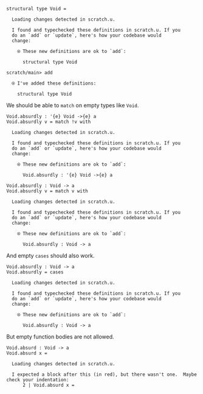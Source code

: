 ``` unison
structural type Void =
```

``` ucm
  Loading changes detected in scratch.u.

  I found and typechecked these definitions in scratch.u. If you
  do an `add` or `update`, here's how your codebase would
  change:
  
    ⍟ These new definitions are ok to `add`:
    
      structural type Void

```

``` ucm
scratch/main> add

  ⍟ I've added these definitions:
  
    structural type Void

```

We should be able to `match` on empty types like `Void`.

``` unison
Void.absurdly : '{e} Void ->{e} a
Void.absurdly v = match !v with
```

``` ucm
  Loading changes detected in scratch.u.

  I found and typechecked these definitions in scratch.u. If you
  do an `add` or `update`, here's how your codebase would
  change:
  
    ⍟ These new definitions are ok to `add`:
    
      Void.absurdly : '{e} Void ->{e} a

```

``` unison
Void.absurdly : Void -> a
Void.absurdly v = match v with
```

``` ucm
  Loading changes detected in scratch.u.

  I found and typechecked these definitions in scratch.u. If you
  do an `add` or `update`, here's how your codebase would
  change:
  
    ⍟ These new definitions are ok to `add`:
    
      Void.absurdly : Void -> a

```

And empty `cases` should also work.

``` unison
Void.absurdly : Void -> a
Void.absurdly = cases
```

``` ucm
  Loading changes detected in scratch.u.

  I found and typechecked these definitions in scratch.u. If you
  do an `add` or `update`, here's how your codebase would
  change:
  
    ⍟ These new definitions are ok to `add`:
    
      Void.absurdly : Void -> a

```

But empty function bodies are not allowed.

``` unison :error
Void.absurd : Void -> a
Void.absurd x =
```

``` ucm
  Loading changes detected in scratch.u.

  I expected a block after this (in red), but there wasn't one.  Maybe check your indentation:
      2 | Void.absurd x =
  

```
